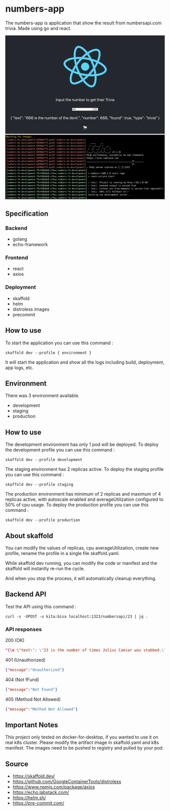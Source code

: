 # numbers-app

The numbers-app is application that show the result from numbersapi.com trivia. Made using go and react.

![Alt text](image1.png?raw=true "image1")
![Alt text](image2.png?raw=true "image1")

## Specification

### Backend

- golang
- echo-framework

### Frontend

- react
- axios

### Deployment

- skaffold
- helm
- distroless images
- precommit

## How to use

To start the application you can use this command :

```shell
skaffold dev --profile { environment }
```

It will start the application and show all the logs including build, deployment, app logs, etc.

## Environment

There was 3 environment available.

- development
- staging
- production

## How to use

The development environment has only 1 pod will be deployed. To deploy the development profile you can use this command :

```shell
skaffold dev --profile development
```

The staging environment has 2 replicas active. To deploy the staging profile you can use this command :

```shell
skaffold dev --profile staging
```

The production environment has minimum of 2 replicas and maximum of 4 replicas active, with autoscale enabled and averageUtilization configured to 50% of cpu usage. To deploy the production profile you can use this command :

```shell
skaffold dev --profile production
```

## About skaffold

You can modify the values of replicas, cpu averageUtilization, create new profile, rename the profile in a single file skaffold.yaml.

While skaffold dev running, you can modify the code or manifest and the skaffold will instantly re-run the cycle.

And when you stop the process, it will automatically cleanup everything.

## Backend API

Test the API using this command :

```shell
curl -s -XPOST -u kita:bisa localhost:1323/numbersapi/23 | jq .
```

### API responses

200 (OK)

```json
"{\n \"text\": \"23 is the number of times Julius Caesar was stabbed.\",\n \"number\": 23,\n \"found\": true,\n \"type\": \"trivia\"\n}"
```

401 (Unauthorized)

```json
{"message":"Unauthorized"}
```

404 (Not fFund)

```json
{"message":"Not Found"}
```

405 (Method Not Allowed)

```json
{"message":"Method Not Allowed"}
```

## Important Notes

This project only tested on docker-for-desktop, if you wanted to use it on real k8s cluster. Please modify the artifact image in skaffold.yaml and k8s manifest. The images need to be pushed to registry and pulled by your pod.

## Source

- <https://skaffold.dev/>
- <https://github.com/GoogleContainerTools/distroless>
- <https://www.npmjs.com/package/axios>
- <https://echo.labstack.com/>
- <https://helm.sh/>
- <https://pre-commit.com/>
